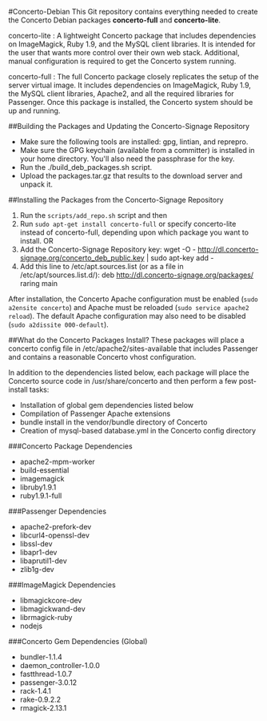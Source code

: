 #Concerto-Debian
This Git repository contains everything needed to create the Concerto Debian packages **concerto-full** and **concerto-lite**.

concerto-lite
: A lightweight Concerto package that includes dependencies on ImageMagick, Ruby 1.9, and the MySQL client libraries.  It is intended for the user that wants  more control over their own web stack.  Additional, manual configuration is required to get the Concerto system running.

concerto-full
: The full Concerto package closely replicates the setup of the server virtual image. It includes dependencies on ImageMagick, Ruby 1.9, the MySQL client libraries, Apache2, and all the required libraries for Passenger. Once this package is installed, the Concerto system should be up and running.

##Building the Packages and Updating the Concerto-Signage Repository
* Make sure the following tools are installed: gpg, lintian, and reprepro.
* Make sure the GPG keychain (available from a committer) is installed in your home directory.  You'll also need the passphrase for the key.
* Run the ./build_deb_packages.sh script.
* Upload the packages.tar.gz that results to the download server and unpack it.

##Installing the Packages from the Concerto-Signage Repository
1. Run the `scripts/add_repo.sh` script and then 
2. Run `sudo apt-get install concerto-full` or specify concerto-lite instead of concerto-full, depending upon which package you want to install.
OR  
1. Add the Concerto-Signage Repository key:
    wget -O - http://dl.concerto-signage.org/concerto_deb_public.key | sudo apt-key add -
2. Add this line to /etc/apt.sources.list (or as a file in /etc/apt/sources.list.d/):
    deb http://dl.concerto-signage.org/packages/ raring main

After installation, the Concerto Apache configuration must be enabled (`sudo a2ensite concerto`) and Apache must be reloaded (`sudo service apache2 reload`). The default Apache configuration may also need to be disabled (`sudo a2dissite 000-default`).

##What do the Concerto Packages Install?
These packages will place a concerto config file in /etc/apache2/sites-available that includes Passenger and contains a reasonable Concerto vhost configuration.

In addition to the dependencies listed below, each package will place the Concerto source code in /usr/share/concerto and then perform a few post-install tasks:
* Installation of global gem dependencies listed below
* Compilation of Passenger Apache extensions
* bundle install in the vendor/bundle directory of Concerto
* Creation of mysql-based database.yml in the Concerto config directory

###Concerto Package Dependencies
* apache2-mpm-worker
* build-essential
* imagemagick
* libruby1.9.1
* ruby1.9.1-full

###Passenger Dependencies
* apache2-prefork-dev
* libcurl4-openssl-dev
* libssl-dev 
* libapr1-dev
* libaprutil1-dev
* zlib1g-dev

###ImageMagick Dependencies
* libmagickcore-dev
* libmagickwand-dev
* librmagick-ruby
* nodejs

###Concerto Gem Dependencies (Global)
* bundler-1.1.4
* daemon_controller-1.0.0
* fastthread-1.0.7
* passenger-3.0.12
* rack-1.4.1
* rake-0.9.2.2
* rmagick-2.13.1
